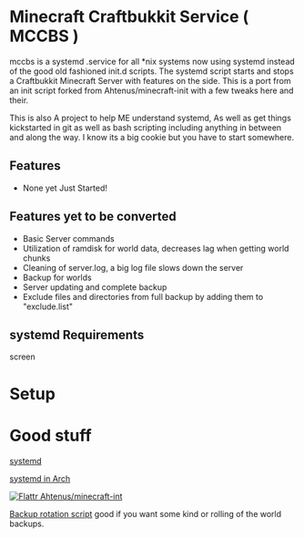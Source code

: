 Minecraft Craftbukkit Service ( MCCBS )
=======================================
mccbs is a systemd .service for all \*nix systems now using systemd instead of the good old fashioned init.d scripts. The systemd script starts and stops a Craftbukkit Minecraft Server with features on the side. This is a port from an init script forked from Ahtenus/minecraft-init with a few tweaks here and their. 

This is also A project to help ME understand systemd, As well as get things kickstarted in git as well as bash scripting including anything in between and along the way. I know its a big cookie but you have to start somewhere. 

Features
--------
 * None yet Just Started!



Features yet to be converted
----------------------------
 * Basic Server commands 
 * Utilization of ramdisk for world data, decreases lag when getting world chunks
 * Cleaning of server.log, a big log file slows down the server
 * Backup for worlds
 * Server updating and complete backup
 * Exclude files and directories from full backup by adding them to "exclude.list"

systemd Requirements
--------------------
screen

<!--Access server console 
=====================

	screen -r minecraft

Exit the console
	
	Ctrl+A D
-->
Setup
=====

<!-- 1. Symlink the minecraft file to `/etc/init.d/minecraft`, set the required premissions and update rc.d.

		sudo ln -s ~/minecraft-init/minecraft /etc/init.d/minecraft
		chmod 755  ~/minecraft-init/minecraft
		sudo update-rc.d minecraft defaults

2. Edit the variables in `config.example` to your needs and rename it to `config` (leaving it in the same folder as the original minecraft script)

3. Move your worlds to the folder specified by `WORLDSTORAGE`

4. Edit crontab

	As the server user:
	
		crontab -e

	Add these lines:

		#m 	h 	dom	mon	dow	command
		02 	05 	*	*	*	/etc/init.d/minecraft backup
		55 	04 	*	*	*	/etc/init.d/minecraft log-roll
		*/30 	* 	*	*	*	/etc/init.d/minecraft to-disk


5. To load a world from ramdisk run:

		/etc/init.d/minecraft ramdisk WORLDNAME
	
	to disable ramdisk, run the same command again.


For more help with the script, run

	/etc/init.d/minecraft help
-->
Good stuff
==========
[systemd](http://www.freedesktop.org/wiki/Software/systemd)

[systemd in Arch](https://wiki.archlinux.org/index.php/Systemd) 

[![Flattr Ahtenus/minecraft-int](http://api.flattr.com/button/flattr-badge-large.png)](https://flattr.com/submit/auto?user_id=Ahtenus&url=https://github.com/Ahtenus/minecraft-init&title=minecraft-init&language=en_GB&tags=github&category=software) 

[Backup rotation script](https://github.com/adamfeuer/rotate-backups) good if you want some kind or rolling of the world backups.



